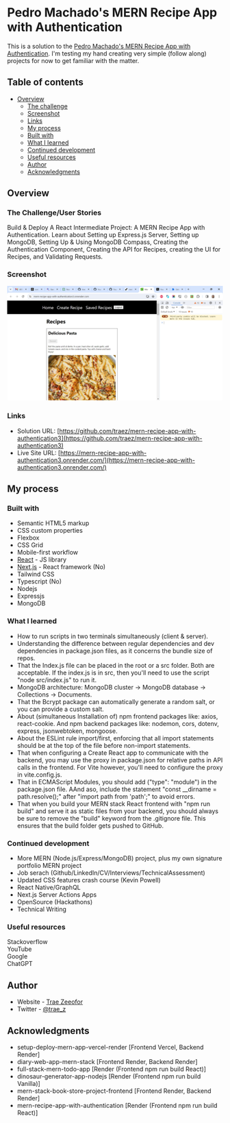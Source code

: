 # Pedro Machado's MERN Recipe App with Authentication

This is a solution to the [Pedro Machado's MERN Recipe App with Authentication](https://www.youtube.com/watch?v=P43DW3HUUH8&t=423s). I'm testing my hand creating very simple (follow along) projects for now to get familiar with the matter. 

## Table of contents

- [Overview](#overview)
  - [The challenge](#the-challenge)
  - [Screenshot](#screenshot)
  - [Links](#links)
  - [My process](#my-process)
  - [Built with](#built-with)
  - [What I learned](#what-i-learned)
  - [Continued development](#continued-development)
  - [Useful resources](#useful-resources)
  - [Author](#author)
  - [Acknowledgments](#acknowledgments)

## Overview

### The Challenge/User Stories

Build & Deploy A React Intermediate Project: A MERN Recipe App with Authentication. Learn about Setting up Express.js Server, Setting up MongoDB, Setting Up & Using MongoDB Compass, Creating the Authentication Component, Creating the API for Recipes, creating the UI for Recipes, and Validating Requests.

### Screenshot

![](screenshot-desktop.png)

### Links

- Solution URL: [https://github.com/traez/mern-recipe-app-with-authentication3](https://github.com/traez/mern-recipe-app-with-authentication3)
- Live Site URL: [https://mern-recipe-app-with-authentication3.onrender.com/](https://mern-recipe-app-with-authentication3.onrender.com/)

## My process

### Built with

- Semantic HTML5 markup 
- CSS custom properties 
- Flexbox 
- CSS Grid 
- Mobile-first workflow 
- [React](https://reactjs.org/) - JS library 
- [Next.js](https://nextjs.org/) - React framework (No)
- Tailwind CSS  
- Typescript (No)
- Nodejs
- Expressjs
- MongoDB

### What I learned

- How to run scripts in two terminals simultaneously (client & server).   
- Understanding the difference between regular dependencies and dev dependencies in package.json files, as it concerns the bundle size of repos.  
- That the Index.js file can be placed in the root or a src folder. Both are acceptable. If the index.js is in src, then you'll need to use the script "node src/index.js" to run it.  
- MongoDB architecture: MongoDB cluster → MongoDB database → Collections → Documents.    
- That the Bcrypt package can automatically generate a random salt, or you can provide a custom salt.  
- About (simultaneous Installation of) npm frontend packages like: axios, react-cookie. And npm backend packages like: nodemon, cors, dotenv, express, jsonwebtoken, mongoose.    
- About the ESLint rule import/first, enforcing that all import statements should be at the top of the file before non-import statements.  
- That when configuring a Create React app to communicate with the backend, you may use the proxy in package.json for relative paths in API calls in the frontend. For Vite however, you'll need to configure the proxy in vite.config.js.  
- That in ECMAScript Modules, you should add ("type": "module") in the package.json file. AAnd aso, include the statement "const __dirname = path.resolve();" after "import path from 'path';" to avoid errors.  
- That when you build your MERN stack React frontend with "npm run build" and serve it as static files from your backend, you should always be sure to remove the "build" keyword from the .gitignore file. This ensures that the build folder gets pushed to GitHub.     

### Continued development

- More MERN (Node.js/Express/MongoDB) project, plus my own signature portfolio MERN project 
- Job serach (Github/LinkedIn/CV/Interviews/TechnicalAssessment)
- Updated CSS features crash course (Kevin Powell)
- React Native/GraphQL
- Next.js Server Actions Apps
- OpenSource (Hackathons)
- Technical Writing

### Useful resources

Stackoverflow  
YouTube  
Google  
ChatGPT

## Author

- Website - [Trae Zeeofor](https://github.com/traez)
- Twitter - [@trae_z](https://twitter.com/trae_z)

## Acknowledgments

- setup-deploy-mern-app-vercel-render [Frontend Vercel, Backend Render]  
- diary-web-app-mern-stack [Frontend Render, Backend Render]  
- full-stack-mern-todo-app [Render (Frontend npm run build React)]  
- dinosaur-generator-app-nodejs [Render (Frontend npm run build Vanilla)]  
- mern-stack-book-store-project-frontend [Frontend Render, Backend Render]  
- mern-recipe-app-with-authentication [Render (Frontend npm run build React)]  